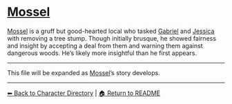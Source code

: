 # [Mossel](characters/npcs/mossel.md)

[Mossel](characters/npcs/mossel.md) is a gruff but good-hearted local who tasked [Gabriel](gabriel.md) and [Jessica](jessica.md) with removing a tree stump. Though initially brusque, he showed fairness and insight by accepting a deal from them and warning them against dangerous woods. He’s likely more insightful than he first appears.

---
This file will be expanded as [Mossel](characters/npcs/mossel.md)’s story develops.

---

[⬅ Back to Character Directory](../characters/character-directory.md) | [🏠 Return to README](../README.md)
